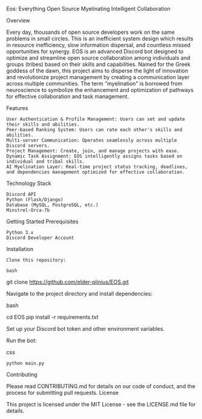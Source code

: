 Eos: Everything Open Source 
Myelinating Intelligent Collaboration

Overview

Every day, thousands of open source developers work on the same problems in small circles. This is an inefficient system design which results in resource inefficiency, slow information dispersal, and countless missed opportunities for synergy. EOS is an advanced Discord bot designed to optimize and streamline open source collaboration among individuals and groups (tribes) based on their skills and capabilities. Named for the Greek goddess of the dawn, this project aims to disperse the light of innovation and revolutionize project management by creating a communication layer across multiple communities. The term "myelination" is borrowed from neuroscience to symbolize the enhancement and optimization of pathways for effective collaboration and task management.

Features

    User Authentication & Profile Management: Users can set and update their skills and abilities.
    Peer-based Ranking System: Users can rate each other's skills and abilities.
    Multi-server Communication: Operates seamlessly across multiple Discord servers.
    Project Management: Create, join, and manage projects with ease.
    Dynamic Task Assignment: EOS intelligently assigns tasks based on individual and tribal skills.
    AI Myelination Layer: Real-time project status tracking, deadlines, and dependencies management optimized for effective collaboration.

Technology Stack

    Discord API
    Python (Flask/Django)
    Database (MySQL, PostgreSQL, etc.)
    Minstrel-Orca-7b

Getting Started
Prerequisites

    Python 3.x
    Discord Developer Account

Installation

    Clone this repository:

    bash

git clone https://github.com/elder-plinius/EOS.git

Navigate to the project directory and install dependencies:

bash

cd EOS
pip install -r requirements.txt

Set up your Discord bot token and other environment variables.

Run the bot:

css

    python main.py

Contributing

Please read CONTRIBUTING.md for details on our code of conduct, and the process for submitting pull requests.
License

This project is licensed under the MIT License - see the LICENSE.md file for details.
